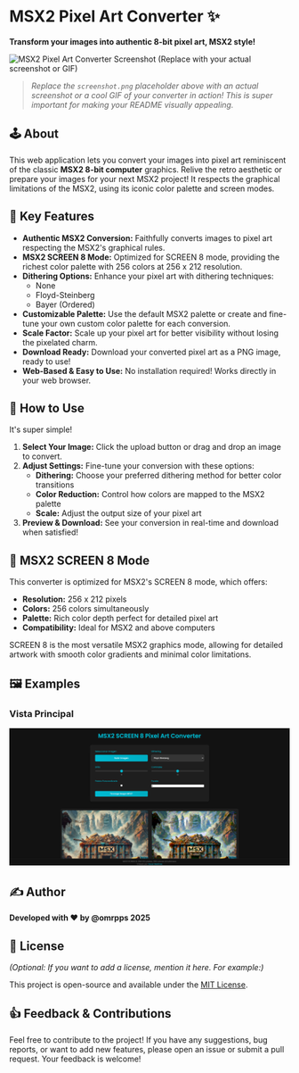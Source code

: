 # MSX2 Pixel Art Converter ✨

**Transform your images into authentic 8-bit pixel art, MSX2 style!**

![MSX2 Pixel Art Converter Screenshot (Replace with your actual screenshot or GIF)](./msx.png)

> *Replace the `screenshot.png` placeholder above with an actual screenshot or a cool GIF of your converter in action!  This is super important for making your README visually appealing.*

## 🕹️ About

This web application lets you convert your images into pixel art reminiscent of the classic **MSX2 8-bit computer** graphics. Relive the retro aesthetic or prepare your images for your next MSX2 project!  It respects the graphical limitations of the MSX2, using its iconic color palette and screen modes.

## 🌟 Key Features

*   **Authentic MSX2 Conversion:**  Faithfully converts images to pixel art respecting the MSX2's graphical rules.
*   **MSX2 SCREEN 8 Mode:** Optimized for SCREEN 8 mode, providing the richest color palette with 256 colors at 256 x 212 resolution.
*   **Dithering Options:**  Enhance your pixel art with dithering techniques:
    *   None
    *   Floyd-Steinberg
    *   Bayer (Ordered)
*   **Customizable Palette:** Use the default MSX2 palette or create and fine-tune your own custom color palette for each conversion.
*   **Scale Factor:**  Scale up your pixel art for better visibility without losing the pixelated charm.
*   **Download Ready:**  Download your converted pixel art as a PNG image, ready to use!
*   **Web-Based & Easy to Use:**  No installation required! Works directly in your web browser.

## 🚀 How to Use

It's super simple!

1.  **Select Your Image:** Click the upload button or drag and drop an image to convert.
2.  **Adjust Settings:** Fine-tune your conversion with these options:
    * **Dithering:** Choose your preferred dithering method for better color transitions
    * **Color Reduction:** Control how colors are mapped to the MSX2 palette
    * **Scale:** Adjust the output size of your pixel art
3.  **Preview & Download:** See your conversion in real-time and download when satisfied!

## 🎨 MSX2 SCREEN 8 Mode

This converter is optimized for MSX2's SCREEN 8 mode, which offers:

* **Resolution:** 256 x 212 pixels
* **Colors:** 256 colors simultaneously
* **Palette:** Rich color depth perfect for detailed pixel art
* **Compatibility:** Ideal for MSX2 and above computers

SCREEN 8 is the most versatile MSX2 graphics mode, allowing for detailed artwork with smooth color gradients and minimal color limitations.

## 🖼️ Examples
### Vista Principal
![Vista Principal](images/demo-1.png)

## ✍️ Author

**Developed with ❤️ by @omrpps 2025**

## 📜 License

*(Optional: If you want to add a license, mention it here. For example:)*

This project is open-source and available under the [MIT License](LICENSE).

## 👍 Feedback & Contributions

Feel free to contribute to the project!  If you have any suggestions, bug reports, or want to add new features, please open an issue or submit a pull request.  Your feedback is welcome!
